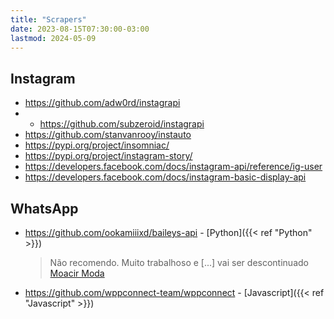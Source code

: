 ```yaml
---
title: "Scrapers"
date: 2023-08-15T07:30:00-03:00
lastmod: 2024-05-09
---
```

## Instagram
- https://github.com/adw0rd/instagrapi
- * https://github.com/subzeroid/instagrapi
- https://github.com/stanvanrooy/instauto
- https://pypi.org/project/insomniac/
- https://pypi.org/project/instagram-story/
- https://developers.facebook.com/docs/instagram-api/reference/ig-user
- https://developers.facebook.com/docs/instagram-basic-display-api

## WhatsApp
- https://github.com/ookamiiixd/baileys-api - [Python]({{< ref "Python" >}})
	> Não recomendo. Muito trabalhoso e [...] vai ser descontinuado
	> [Moacir Moda](https://moacirmoda.com/)
- https://github.com/wppconnect-team/wppconnect - [Javascript]({{< ref "Javascript" >}})
